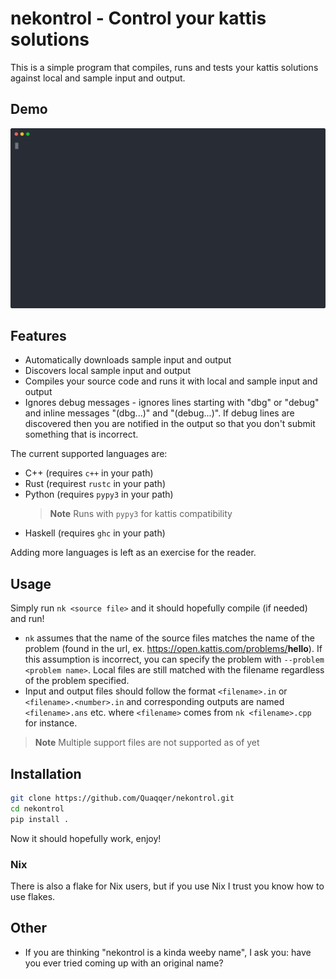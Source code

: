 # nekontrol - Control your kattis solutions

This is a simple program that compiles, runs and tests your kattis solutions
against local and sample input and output.

## Demo

![Demo](./res/demo.svg)

## Features

- Automatically downloads sample input and output
- Discovers local sample input and output
- Compiles your source code and runs it with local and sample input and output
- Ignores debug messages - ignores lines starting with "dbg" or "debug" and
  inline messages "(dbg...)" and "(debug...)". If debug lines are discovered
  then you are notified in the output so that you don't submit something that is
  incorrect.

The current supported languages are:

- C++ (requires `c++` in your path)
- Rust (requirest `rustc` in your path)
- Python (requires `pypy3` in your path)
  > **Note**
  > Runs with `pypy3` for kattis compatibility
- Haskell (requires `ghc` in your path)

Adding more languages is left as an exercise for the reader.

## Usage

Simply run `nk <source file>` and it should hopefully compile (if needed)
and run!

- `nk` assumes that the name of the source files matches the name of the
  problem (found in the url, ex. https://open.kattis.com/problems/<b>hello</b>).
  If this assumption is incorrect, you can specify the problem with
  `--problem <problem name>`. Local files are still matched with the filename
  regardless of the problem specified.
- Input and output files should follow the format `<filename>.in` or
  `<filename>.<number>.in` and corresponding outputs are named `<filename>.ans`
  etc. where `<filename>` comes from `nk <filename>.cpp` for instance.

> **Note**
> Multiple support files are not supported as of yet

## Installation

```sh
git clone https://github.com/Quaqqer/nekontrol.git
cd nekontrol
pip install .
```

Now it should hopefully work, enjoy!

### Nix

There is also a flake for Nix users, but if you use Nix I trust you know how to
use flakes.

## Other

- If you are thinking "nekontrol is a kinda weeby name", I ask you: have you
  ever tried coming up with an original name?
